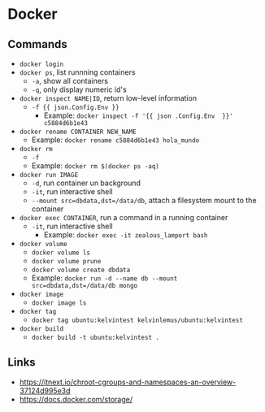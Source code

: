 # Docker

## Commands
- `docker login`
- `docker ps`, list runnning containers
  + `-a`, show all containers
  + `-q`, only display numeric id's
- `docker inspect NAME|ID`, return low-level information
  + `-f {{ json.Config.Env }}`
    + Example: `docker inspect -f '{{ json .Config.Env  }}' c5884d6b1e43`
- `docker rename CONTAINER NEW_NAME`
  + Example: `docker rename c5884d6b1e43 hola_mundo`
- `docker rm`
  + `-f`
  + Example: `docker rm $(docker ps -aq)`
- `docker run IMAGE`
  + `-d`, run container un background
  + `-it`, run interactive shell
  + `--mount src=dbdata,dst=/data/db`, attach a filesystem mount to the container
- `docker exec CONTAINER`, run a command in a running container
  + `-it`, run interactive shell
    + Example: `docker exec -it zealous_lamport bash`
- `docker volume`
  + `docker volume ls`
  + `docker volume prune`
  + `docker volume create dbdata`
  + Example: `docker run -d --name db --mount src=dbdata,dst=/data/db mongo`
- `docker image`
  + `docker image ls`
- `docker tag`
  + `docker tag ubuntu:kelvintest kelvinlemus/ubuntu:kelvintest`
- `docker build`
  + `docker build -t ubuntu:kelvintest .`
  
## Links
- https://itnext.io/chroot-cgroups-and-namespaces-an-overview-37124d995e3d
- https://docs.docker.com/storage/

